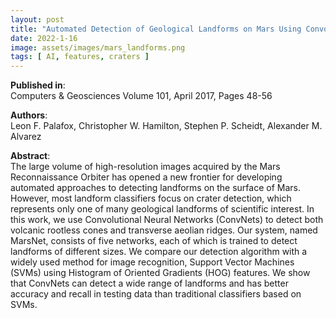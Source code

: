 ```yaml
---
layout: post
title: "Automated Detection of Geological Landforms on Mars Using Convolutional Neural Networks"
date: 2022-1-16
image: assets/images/mars_landforms.png
tags: [ AI, features, craters ]
---
```


**Published in**:   
Computers & Geosciences Volume 101, April 2017, Pages 48-56

**Authors**:   
Leon F. Palafox, Christopher W. Hamilton, Stephen P. Scheidt, Alexander M. Alvarez

**Abstract**:   
The large volume of high-resolution images acquired by the Mars Reconnaissance Orbiter has opened a new frontier for developing automated approaches to detecting landforms on the surface of Mars. However, most landform classifiers focus on crater detection, which represents only one of many geological landforms of scientific interest. In this work, we use Convolutional Neural Networks (ConvNets) to detect both volcanic rootless cones and transverse aeolian ridges. Our system, named MarsNet, consists of five networks, each of which is trained to detect landforms of different sizes. We compare our detection algorithm with a widely used method for image recognition, Support Vector Machines (SVMs) using Histogram of Oriented Gradients (HOG) features. We show that ConvNets can detect a wide range of landforms and has better accuracy and recall in testing data than traditional classifiers based on SVMs.
